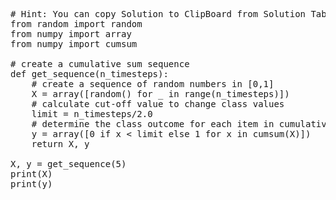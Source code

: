 <pre class="file" data-target="clipboard">
# Hint: You can copy Solution to ClipBoard from Solution Tab
from random import random
from numpy import array
from numpy import cumsum

# create a cumulative sum sequence
def get_sequence(n_timesteps):
	# create a sequence of random numbers in [0,1]
	X = array([random() for _ in range(n_timesteps)])
	# calculate cut-off value to change class values
	limit = n_timesteps/2.0
	# determine the class outcome for each item in cumulative sequence
	y = array([0 if x < limit else 1 for x in cumsum(X)])
	return X, y

X, y = get_sequence(5)
print(X)
print(y)

</pre>